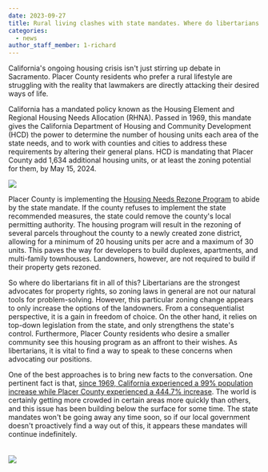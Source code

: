 ```yaml
---
date: 2023-09-27
title: Rural living clashes with state mandates. Where do libertarians weigh in?
categories:
  - news
author_staff_member: 1-richard
---
```


California's ongoing housing crisis isn't just stirring up debate in Sacramento.
Placer County residents who prefer a rural lifestyle are struggling with the reality that lawmakers
are directly attacking their desired ways of life.

California has a mandated policy known as the Housing Element and Regional Housing Needs Allocation (RHNA).
Passed in 1969, this mandate gives the California Department of Housing and Community Development
(HCD) the power to determine the number of housing units each area of the state needs, and to work
with counties and cities to address these requirements by altering their general plans.
HCD is mandating that Placer County add 1,634 additional housing units, or at least the zoning
potential for them, by May 15, 2024.

![](../../../../../images/apartments.jpeg)

Placer County is implementing the
[Housing Needs Rezone Program](https://www.placer.ca.gov/8794/Housing-needs-rezone-program) to abide
by the state mandate.
If the county refuses to implement the state recommended measures, the state could remove the
county's local permitting authority.
The housing program will result in the rezoning of several parcels throughout the county to a newly
created zone district, allowing for a minimum of 20 housing units per acre and a maximum of 30 units.
This paves the way for developers to build duplexes, apartments, and multi-family townhouses.
Landowners, however, are not required to build if their property gets rezoned.

So where do libertarians fit in all of this?
Libertarians are the strongest advocates for property rights, so zoning laws in general are not our
natural tools for problem-solving.
However, this particular zoning change appears to only increase the options of the landowners.
From a consequentialist perspective, it is a gain in freedom of choice.
On the other hand, it relies on top-down legislation from the state, and only strengthens the
state's control.
Furthermore, Placer County residents who desire a smaller community see this housing program as an
affront to their wishes.
As libertarians, it is vital to find a way to speak to these concerns when advocating our positions.

One of the best approaches is to bring new facts to the conversation.
One pertinent fact is that, [since 1969, California experienced a 99% population increase while
Placer County experienced a 444.7%
increase](https://california.reaproject.org/analysis/comparative-trends-analysis/population/tools/60061/60000/#:~:text=During%20this%2053%2Dyear%20period,of%20336%2C607%2C%20or%20444.70%25).
The world is certainly getting more crowded in certain areas more quickly than others, and this
issue has been building below the surface for some time.
The state mandates won't be going away any time soon, so if our local government doesn't proactively
find a way out of this, it appears these mandates will continue indefinitely.

<img src="../../../../../images/construction.jpeg" style="padding-top:20px">
